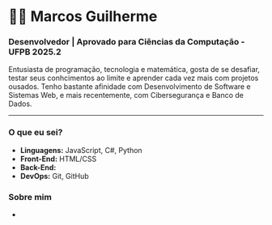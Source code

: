 # 👨‍💻 Marcos Guilherme

### Desenvolvedor | Aprovado para Ciências da Computação - UFPB 2025.2
  Entusiasta de programação, tecnologia e matemática, gosta de se desafiar, testar seus conhcimentos ao limite e aprender cada vez mais com projetos ousados. Tenho bastante afinidade com Desenvolvimento de Software e Sistemas Web, e mais recentemente, com Cibersegurança e Banco de Dados.

---

### O que eu sei?
  - **Linguagens:** JavaScript, C#, Python
  - **Front-End:** HTML/CSS
  - **Back-End:**
  - **DevOps:** Git, GitHub

### Sobre mim
  - 
